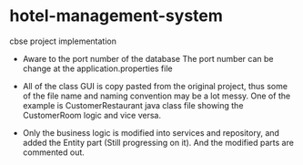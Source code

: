 # hotel-management-system
cbse project implementation

- Aware to the port number of the database
The port number can be change at the application.properties file

- All of the class GUI is copy pasted from the original project, thus some of the file name and naming convention may be a lot messy.
One of the example is CustomerRestaurant java class file showing the CustomerRoom logic and vice versa.

- Only the business logic is modified into services and repository, and added the Entity part (Still progressing on it). And the modified parts are commented out.
